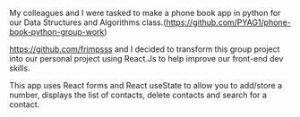 My colleagues and I were tasked to make a phone book app in python for our Data Structures and Algorithms class.(https://github.com/PYAG1/phone-book-python-group-work)



https://github.com/frimpsss and I decided to transform this group project into our personal project using React.Js to help improve our front-end dev skills.


This app uses React forms and React useState to allow you to add/store a number, displays the list of contacts, delete contacts and search for a contact.

